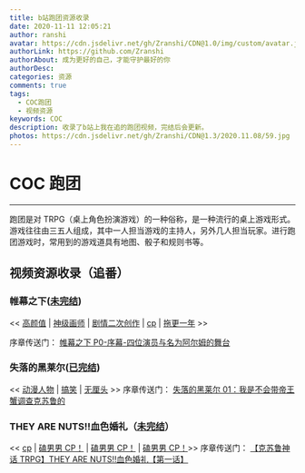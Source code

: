 ```yaml
---
title: b站跑团资源收录
date: 2020-11-11 12:05:21
author: ranshi
avatar: https://cdn.jsdelivr.net/gh/Zranshi/CDN@1.0/img/custom/avatar.jpg
authorLink: https://github.com/Zranshi
authorAbout: 成为更好的自己，才能守护最好的你
authorDesc:
categories: 资源
comments: true
tags:
  - COC跑团
  - 视频资源
keywords: COC
description: 收录了b站上我在追的跑团视频，完结后会更新。
photos: https://cdn.jsdelivr.net/gh/Zranshi/CDN@1.3/2020.11.08/59.jpg
---
```


# COC 跑团

---

跑团是对 TRPG（桌上角色扮演游戏）的一种俗称，是一种流行的桌上游戏形式。游戏往往由三五人组成，其中一人担当游戏的主持人，另外几人担当玩家。进行跑团游戏时，常用到的游戏道具有地图、骰子和规则书等。

## 视频资源收录（追番）

### 帷幕之下([未完结](https://www.bilibili.com/video/av57206347))

<< [ 高颜值][s] | [神级画师][s] | [剧情二次创作][s] | [cp][s] | [拖更一年][s] >>

序章传送门：
[帷幕之下 P0-序幕-四位演员与名为阿尔姆的舞台](https://www.bilibili.com/video/av40532147)

### 失落的黑莱尔([已完结](https://www.bilibili.com/video/av12942981))

<< [动漫人物][s] | [搞笑][s] | [无厘头][s] >>
序章传送门：
[失落的黑莱尔 01：我是不会带帝王蟹调查克苏鲁的](https://www.bilibili.com/video/av12942981)

### THEY ARE NUTS!!血色婚礼（[未完结](https://www.bilibili.com/video/av330338514)）

<< [cp][s] | [磕男男 CP！][s] | [磕男男 CP！][s] | [磕男男 CP！][s]>>
序章传送门：
[【克苏鲁神话 TRPG】THEY ARE NUTS!!血色婚礼【第一话】](https://www.bilibili.com/video/av585079751)

[s]: https://zranshi.github.io/2020/11/11/COC%E8%B7%91%E5%9B%A2/
